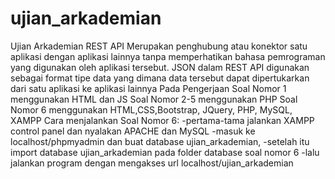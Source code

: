 # ujian_arkademian
Ujian Arkademian
REST API Merupakan penghubung atau konektor satu aplikasi dengan aplikasi lainnya tanpa memperhatikan bahasa pemrograman yang digunakan oleh aplikasi tersebut.
JSON dalam REST API digunakan sebagai format tipe data yang dimana data tersebut dapat dipertukarkan dari satu aplikasi ke aplikasi lainnya
Pada Pengerjaan Soal Nomor 1 menggunakan HTML dan JS
Soal Nomor 2-5 menggunakan PHP
Soal Nomor 6 menggunakan HTML,CSS,Bootstrap, JQuery, PHP, MySQL, XAMPP
Cara menjalankan Soal Nomor 6:
-pertama-tama jalankan XAMPP control panel dan nyalakan APACHE dan MySQL
-masuk ke localhost/phpmyadmin dan buat database ujian_arkademian,
-setelah itu import database ujian_arkademian pada folder database soal nomor 6
-lalu jalankan program dengan mengakses url localhost/ujian_arkademian
